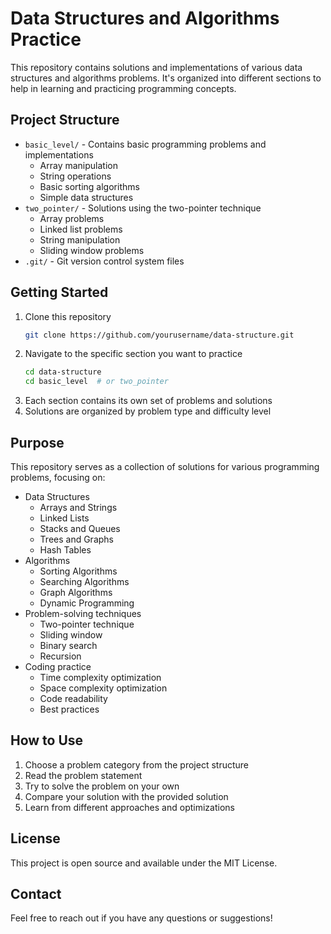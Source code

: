 # Data Structures and Algorithms Practice

This repository contains solutions and implementations of various data structures and algorithms problems. It's organized into different sections to help in learning and practicing programming concepts.

## Project Structure

- `basic_level/` - Contains basic programming problems and implementations
  - Array manipulation
  - String operations
  - Basic sorting algorithms
  - Simple data structures
- `two_pointer/` - Solutions using the two-pointer technique
  - Array problems
  - Linked list problems
  - String manipulation
  - Sliding window problems
- `.git/` - Git version control system files

## Getting Started

1. Clone this repository
   ```bash
   git clone https://github.com/yourusername/data-structure.git
   ```
2. Navigate to the specific section you want to practice
   ```bash
   cd data-structure
   cd basic_level  # or two_pointer
   ```
3. Each section contains its own set of problems and solutions
4. Solutions are organized by problem type and difficulty level

## Purpose

This repository serves as a collection of solutions for various programming problems, focusing on:
- Data Structures
  - Arrays and Strings
  - Linked Lists
  - Stacks and Queues
  - Trees and Graphs
  - Hash Tables
- Algorithms
  - Sorting Algorithms
  - Searching Algorithms
  - Graph Algorithms
  - Dynamic Programming
- Problem-solving techniques
  - Two-pointer technique
  - Sliding window
  - Binary search
  - Recursion
- Coding practice
  - Time complexity optimization
  - Space complexity optimization
  - Code readability
  - Best practices

## How to Use

1. Choose a problem category from the project structure
2. Read the problem statement
3. Try to solve the problem on your own
4. Compare your solution with the provided solution
5. Learn from different approaches and optimizations


## License

This project is open source and available under the MIT License.

## Contact

Feel free to reach out if you have any questions or suggestions!
